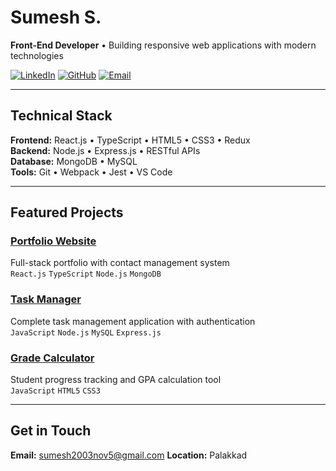 # Sumesh S.

**Front-End Developer** • Building responsive web applications with modern technologies

[![LinkedIn](https://img.shields.io/badge/LinkedIn-0077B5?style=flat&logo=linkedin&logoColor=white)](https://www.linkedin.com/in/s-sumesh-759132308/)
[![GitHub](https://img.shields.io/badge/GitHub-181717?style=flat&logo=github&logoColor=white)](https://github.com/sumesh-s-dev)
[![Email](https://img.shields.io/badge/Email-EA4335?style=flat&logo=gmail&logoColor=white)](mailto:sumesh.dev@example.com)

---

## Technical Stack

**Frontend:** React.js • TypeScript • HTML5 • CSS3 • Redux  
**Backend:** Node.js • Express.js • RESTful APIs  
**Database:** MongoDB • MySQL  
**Tools:** Git • Webpack • Jest • VS Code

---

## Featured Projects

### [Portfolio Website](https://github.com/sumesh-s-dev/portfolio-website)
Full-stack portfolio with contact management system  
`React.js` `TypeScript` `Node.js` `MongoDB`

### [Task Manager](https://github.com/sumesh-s-dev/task-manager)
Complete task management application with authentication  
`JavaScript` `Node.js` `MySQL` `Express.js`

### [Grade Calculator](https://github.com/sumesh-s-dev/grade-calculator)
Student progress tracking and GPA calculation tool  
`JavaScript` `HTML5` `CSS3`

---

## Get in Touch

**Email:** sumesh2003nov5@gmail.com 
**Location:** Palakkad

